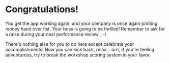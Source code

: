Congratulations!
================

You get the app working again, and your company is once again printing money
hand over fist. Your boss is going to be thrilled! Remember to ask for a raise
during your next performance review `;-)`

There's nothing else for you to do here except celebrate your accomplishments!
Now you can kick back, relax... orrr, if you're feeling adventurous, try to
break the workshop scoring system in your favor.
